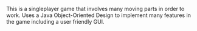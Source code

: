 This is a singleplayer game that involves many moving parts in order to work. Uses a Java Object-Oriented Design
to implement many features in the game including a user friendly GUI.
